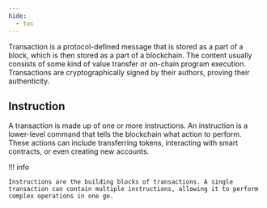 ```yaml
---
hide:
  - toc
---
```


Transaction is a protocol-defined message that is stored as a part of a block, which is then stored as a part of a blockchain. The content usually consists of some kind of value transfer or on-chain program execution. Transactions are cryptographically signed by their authors, proving their authenticity.


<h2>Instruction</h2>

A transaction is made up of one or more instructions. An instruction is a lower-level command that tells the blockchain what action to perform. These actions can include transferring tokens, interacting with smart contracts, or even creating new accounts.

!!! info

    Instructions are the building blocks of transactions. A single transaction can contain multiple instructions, allowing it to perform complex operations in one go.
